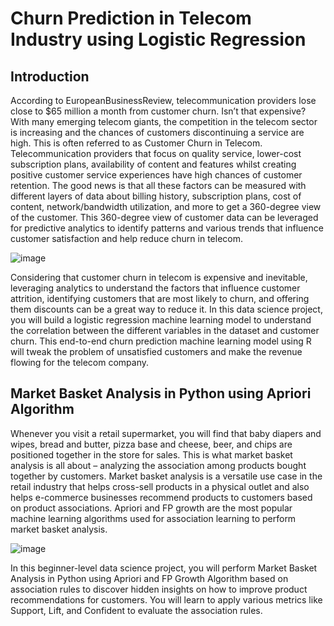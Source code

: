 # Churn Prediction in Telecom Industry using Logistic Regression

## Introduction

According to EuropeanBusinessReview, telecommunication providers lose close to $65 million a month from customer churn. Isn’t that expensive? With many emerging telecom giants, the competition in the telecom sector is increasing and the chances of customers discontinuing a service are high. This is often referred to as Customer Churn in Telecom. Telecommunication providers that focus on quality service, lower-cost subscription plans, availability of content and features whilst creating positive customer service experiences have high chances of customer retention. The good news is that all these factors can be measured with different layers of data about billing history, subscription plans, cost of content, network/bandwidth utilization, and more to get a 360-degree view of the customer. This 360-degree view of customer data can be leveraged for predictive analytics to identify patterns and various trends that influence customer satisfaction and help reduce churn in telecom. 

![image](https://user-images.githubusercontent.com/25245195/181879142-c4cfe3d2-92b4-4453-b8a9-640d9a6088d6.png)

Considering that customer churn in telecom is expensive and inevitable, leveraging analytics to understand the factors that influence customer attrition, identifying customers that are most likely to churn, and offering them discounts can be a great way to reduce it. In this data science project, you will build a logistic regression machine learning model to understand the correlation between the different variables in the dataset and customer churn. This end-to-end churn prediction machine learning model using R will tweak the problem of unsatisfied customers and make the revenue flowing for the telecom company.

## Market Basket Analysis in Python using Apriori Algorithm
Whenever you visit a retail supermarket, you will find that baby diapers and wipes, bread and butter, pizza base and cheese, beer, and chips are positioned together in the store for sales. This is what market basket analysis is all about – analyzing the association among products bought together by customers. Market basket analysis is a versatile use case in the retail industry that helps cross-sell products in a physical outlet and also helps e-commerce businesses recommend products to customers based on product associations. Apriori and FP growth are the most popular machine learning algorithms used for association learning to perform market basket analysis.

![image](https://user-images.githubusercontent.com/25245195/181879158-2c57b8b7-be2a-42df-9a82-0b262210f796.png)

In this beginner-level data science project, you will perform Market Basket Analysis in Python using Apriori and FP Growth Algorithm based on association rules to discover hidden insights on how to improve product recommendations for customers. You will learn to apply various metrics like Support, Lift, and Confident to evaluate the association rules.

